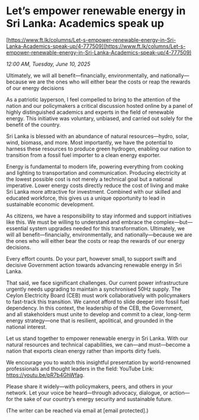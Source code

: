 # Let’s empower renewable energy in Sri Lanka: Academics speak up

[https://www.ft.lk/columns/Let-s-empower-renewable-energy-in-Sri-Lanka-Academics-speak-up/4-777509](https://www.ft.lk/columns/Let-s-empower-renewable-energy-in-Sri-Lanka-Academics-speak-up/4-777509)

*12:00 AM, Tuesday, June 10, 2025*

Ultimately, we will all benefit—financially, environmentally, and nationally—because we are the ones who will either bear the costs or reap the rewards of our energy decisions

As a patriotic layperson, I feel compelled to bring to the attention of the nation and our policymakers a critical discussion hosted online by a panel of highly distinguished academics and experts in the field of renewable energy. This initiative was voluntary, unbiased, and carried out solely for the benefit of the country.

Sri Lanka is blessed with an abundance of natural resources—hydro, solar, wind, biomass, and more. Most importantly, we have the potential to harness these resources to produce green hydrogen, enabling our nation to transition from a fossil fuel importer to a clean energy exporter.

Energy is fundamental to modern life, powering everything from cooking and lighting to transportation and communication. Producing electricity at the lowest possible cost is not merely a technical goal but a national imperative. Lower energy costs directly reduce the cost of living and make Sri Lanka more attractive for investment. Combined with our skilled and educated workforce, this gives us a unique opportunity to lead in sustainable economic development.

As citizens, we have a responsibility to stay informed and support initiatives like this. We must be willing to understand and embrace the complex—but—essential system upgrades needed for this transformation. Ultimately, we will all benefit—financially, environmentally, and nationally—because we are the ones who will either bear the costs or reap the rewards of our energy decisions.

Every effort counts. Do your part, however small, to support swift and decisive Government action towards advancing renewable energy in Sri Lanka.

That said, we face significant challenges. Our current power infrastructure urgently needs upgrading to maintain a synchronised 50Hz supply. The Ceylon Electricity Board (CEB) must work collaboratively with policymakers to fast-track this transition. We cannot afford to slide deeper into fossil fuel dependency. In this context, the leadership of the CEB, the Government, and all stakeholders must unite to develop and commit to a clear, long-term energy strategy—one that is resilient, apolitical, and grounded in the national interest.

Let us stand together to empower renewable energy in Sri Lanka. With our natural resources and technical capabilities, we can—and must—become a nation that exports clean energy rather than imports dirty fuels.

We encourage you to watch this insightful presentation by world-renowned professionals and thought leaders in the field: YouTube Link: https://youtu.be/pR7b4GhWfag.

Please share it widely—with policymakers, peers, and others in your network. Let your voice be heard—through advocacy, dialogue, or action—for the sake of our country’s energy security and sustainable future.

(The writer can be reached via email at [email protected].)

